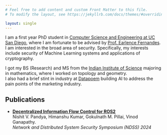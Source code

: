 ```yaml
---
# Feel free to add content and custom Front Matter to this file.
# To modify the layout, see https://jekyllrb.com/docs/themes/#overriding-theme-defaults

layout: single
---
```

I am a first year PhD student in [Computer Science and Engineering at UC San Diego](https://cse.ucsd.edu), where I am fortunate to be advised by [Prof. Earlence Fernandes](https://www.earlence.com).<br> I am interested in the broad area of security.
Specifically, my interests include security of Machine Learning systems and applications of cryptography.<br>

I got my  BS (Research) and MS from the [Indian Institute of Science](https://www.iisc.ac.in) majoring in mathematics, where I worked on topology and geometry.<br> I also had a brief stint in industry at [Datapoem](https://www.datapoem.com/) building AI to address the pain points of the marketing industry. 

## Publications
* [**Decentralized Information Flow Control for ROS2**](https://www.ndss-symposium.org/wp-content/uploads/2024-101-paper.pdf)<br>
Nishit V. Pandya, Himanshu Kumar, Gokulnath M. Pillai, Vinod Ganapathy.<br>
_Network and Distributed System Security Symposium (NDSS) 2024_